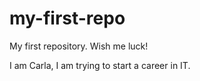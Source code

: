 # my-first-repo
My first repository. Wish me luck!

I am Carla, I am trying to start a career in IT.
